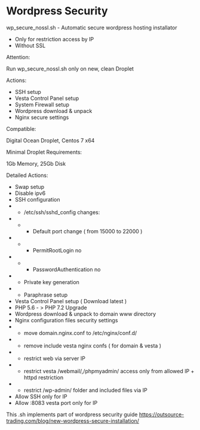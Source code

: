 # Wordpress Security

wp_secure_nossl.sh - Automatic secure wordpress hosting installator 

- Only for restriction access by IP
- Without SSL

Attention: 

Run wp_secure_nossl.sh only on new, clean Droplet

Actions: 

- SSH setup
- Vesta Control Panel setup
- System Firewall setup
- Wordpress download & unpack
- Nginx secure settings

Compatible: 

Digital Ocean Droplet, Centos 7 x64

Minimal Droplet Requirements: 

1Gb Memory, 25Gb Disk

Detailed Actions:

- Swap setup 
- Disable ipv6
- SSH configuration
- - /etc/ssh/sshd_config сhanges: 
- - - Default port change ( from 15000 to 22000 )
- - - PermitRootLogin no
- - - PasswordAuthentication no
- - Private key generation 
- - Paraphrase setup
- Vesta Control Panel setup ( Download latest )
- PHP 5.6 - > PHP 7.2 Upgrade
- Wordpress download & unpack to domain www directory
- Nginx configuration files security settings
- - move domain.nginx.conf to /etc/nginx/conf.d/
- - remove include vesta nginx confs ( for domain & vesta ) 
- - restrict web via server IP
- - restrict vesta /webmail/,/phpmyadmin/ access only from allowed IP + httpd restriction
- - restrict /wp-admin/ folder and included files via IP
- Allow SSH only for IP
- Allow :8083 vesta port only for IP

This .sh implements part of wordpress security guide https://outsource-trading.com/blog/new-wordpress-secure-installation/
